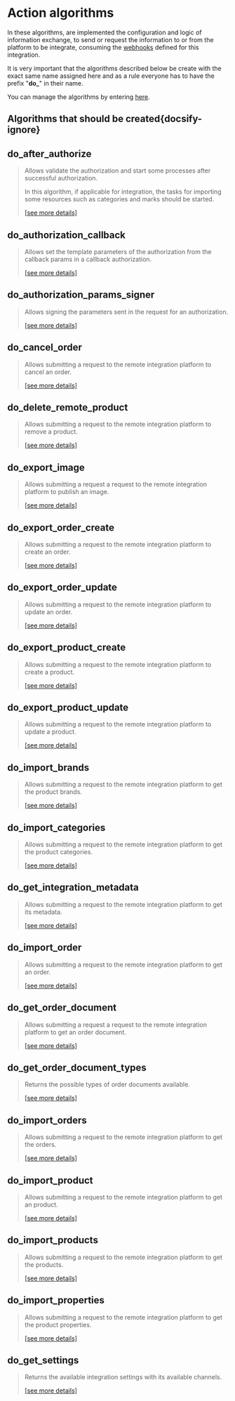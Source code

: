 # Action algorithms

In these algorithms, are implemented the configuration and logic of information exchange, to send or request the information
to or from the platform to be integrate, consuming the [webhooks](../webhooks/overview.md) defined for this integration.

It is very important that the algorithms described below be create with the exact same name assigned here and as a rule 
everyone has to have the prefix "**do_**" in their name.

You can manage the algorithms by entering [here](https://cenit.io/algorithm).

## Algorithms that should be created{docsify-ignore}

## do_after_authorize

> Allows validate the authorization and start some processes after successful authorization.
> 
> In this algorithm, if applicable for integration, the tasks for importing some resources such as categories and marks 
> should be started.
>
> [[see more details]](do_after_authorize ':class=see-more')

## do_authorization_callback

> Allows set the template parameters of the authorization from the callback params in a callback authorization.
>
> [[see more details]](do_authorization_callback ':class=see-more')

## do_authorization_params_signer

> Allows signing the parameters sent in the request for an authorization.
>
> [[see more details]](do_authorization_params_signer ':class=see-more')

## do_cancel_order

> Allows submitting a request to the remote integration platform to cancel an order.
>
> [[see more details]](do_cancel_order ':class=see-more')

## do_delete_remote_product

> Allows submitting a request to the remote integration platform to remove a product.
>
> [[see more details]](do_delete_remote_product ':class=see-more')

## do_export_image

> Allows submitting a request a request to the remote integration platform to publish an image.
>
> [[see more details]](do_export_image ':class=see-more')

## do_export_order_create

> Allows submitting a request to the remote integration platform to create an order.
>
> [[see more details]](do_export_order_create ':class=see-more')

## do_export_order_update

> Allows submitting a request to the remote integration platform to update an order.
>
> [[see more details]](do_export_order_update ':class=see-more')

## do_export_product_create

> Allows submitting a request to the remote integration platform to create a product.
>
> [[see more details]](do_export_product_create ':class=see-more')

## do_export_product_update

> Allows submitting a request to the remote integration platform to update a product.
>
> [[see more details]](do_export_product_update ':class=see-more')

## do_import_brands

> Allows submitting a request to the remote integration platform to get the product brands.
>
> [[see more details]](do_import_brands ':class=see-more')

## do_import_categories

> Allows submitting a request to the remote integration platform to get the product categories.
>
> [[see more details]](do_import_categories ':class=see-more')

## do_get_integration_metadata

> Allows submitting a request to the remote integration platform to get its metadata.
>
> [[see more details]](do_get_integration_metadata ':class=see-more')

## do_import_order

> Allows submitting a request to the remote integration platform to get an order.
>
> [[see more details]](do_import_order ':class=see-more')

## do_get_order_document

> Allows submitting a request a request to the remote integration platform to get an order document.
>
> [[see more details]](do_get_order_document ':class=see-more')

## do_get_order_document_types

> Returns the possible types of order documents available.
>
> [[see more details]](do_get_order_document_types ':class=see-more')

## do_import_orders

> Allows submitting a request to the remote integration platform to get the orders.
>
> [[see more details]](do_import_orders ':class=see-more')

## do_import_product

> Allows submitting a request to the remote integration platform to get an product.
>
> [[see more details]](do_import_product ':class=see-more')

## do_import_products

> Allows submitting a request to the remote integration platform to get the products.
>
> [[see more details]](do_import_products ':class=see-more')

## do_import_properties

> Allows submitting a request to the remote integration platform to get the product properties.
>
> [[see more details]](do_import_properties ':class=see-more')

## do_get_settings

> Returns the available integration settings with its available channels.
>
> [[see more details]](do_get_settings ':class=see-more')

